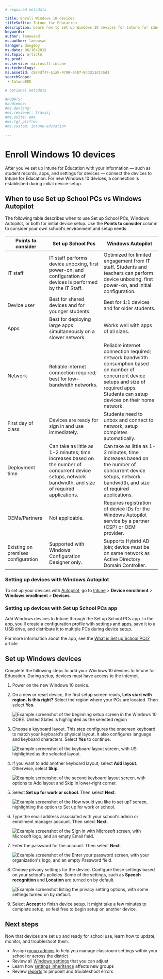 ```yaml
---
# required metadata

title: Enroll Windows 10 devices
titleSuffix: Intune for Education
description: Learn how to set up Windows 10 devices for Intune for Education.
keywords:
author: lenewsad
ms.author: lanewsad
manager: dougeby
ms.date: 06/18/2019
ms.topic: article
ms.prod:
ms.service: microsoft-intune
ms.technology:
ms.assetid: c884df47-61a9-4799-a407-8cd311d376d1
searchScope:
 - IntuneEDU

# optional metadata

#ROBOTS:
#audience:
#ms.devlang:
#ms.reviewer: travisj
#ms.suite: ems
#ms.tgt_pltfrm:
#ms.custom: intune-education

---
```


# Enroll Windows 10 devices

After you've set up Intune for Education with your information — such as student records, apps, and settings for devices — connect the devices to Intune for Education. For new Windows 10 devices, a connection is established during initial device setup.   

## When to use Set up School PCs vs Windows Autopilot  
The following table describes when to use Set up School PCs, Windows Autopilot, or both for initial device setup. Use the **Points to consider** column to consider your own school's environment and setup needs.  

|Points to consider| Set up School Pcs |Windows Autopilot  |
|---------|---------|---------|  
|IT staff | IT staff performs device unboxing, first power-on, and configuration of devices is performed by the IT Staff.|Optimized for limited engagement from IT staff. Students and teachers can perform device unboxing, first power-on, and initial configuration.|
|Device user|  Best for shared devices and for younger students.|Best for 1:1 devices and for older students.|
|Apps     | Best for deploying large apps simultaneously on a slower network.|Works well with apps of all sizes.| 
|Network | Reliable internet connection required; best for low-bandwidth networks.| Reliable internet connection required; network bandwidth consumption based on number of concurrent device setups and size of required apps. Students can setup devices on their home network.|
|First day of class|Devices are ready for sign in and use immediately.| Students need to unbox and connect to network; setup completes automatically.|
|Deployment time|Can take as little as 1-2 minutes; time increases based on the number of concurrent device setups, network bandwidth, and size of required applications.|Can take as little as 1-2 minutes; time increases based on the number of concurrent device setups, network bandwidth, and size of required applications.|
|OEMs/Partners|Not applicable.  |Requires registration of device IDs for the Windows Autopilot service by a partner (CSP) or OEM provider. |
|Existing on premises configuration| Supported with Windows Configuration Designer only. | Supports Hybrid AD join; device must be on same network as Active Directory Domain Controller.|  
### Setting up devices with Windows Autopilot
 To set up your devices with [Autopilot](https://docs.microsoft.com/windows/deployment/windows-autopilot/windows-autopilot-requirements), go to [Intune](https://devicemanagement.microsoft.com) > **Device enrollment** > **Windows enrollment** > **Devices**.   

### Setting up devices with Set up School PCs app
Add Windows devices to Intune through the Set up School PCs app. In the app, you'll create a configuration profile with settings and apps, save it to a USB drive, and distribute it to multiple PCs during device setup. 

For more information about the app, see the [What is Set up School PCs?](https://docs.microsoft.com/education/windows/use-set-up-school-pcs-app) article. 

## Set up Windows devices  
Complete the following steps to add your Windows 10 devices to Intune for Education. During setup, devices must have access to the internet. 

1. Power on the new Windows 10 device. 
2. On a new or reset device, the first setup screen reads, **Lets start with region. Is this right?** Select the region where your PCs are located. Then select **Yes**.  

   ![Example screenshot of the beginning setup screen in the Windows 10 OOBE. United States is highlighted as the selected region](./media/RS5_Choose_Region.png)  

3. Choose a keyboard layout. This step configures the onscreen keyboard to match your keyboard's physical layout. It also configures language and keyboard characters. Select **Yes** to continue.  

      ![Example screenshot of the keyboard layout screen, with US highlighted as the selected layout.](./media/RS5_Choose_Keyboard.png)  

4. If you want to add another keyboard layout, select **Add layout**. Otherwise, select **Skip**.   

     ![Example screenshot of the second keyboard layout screen, with options to Add layout and Skip in lower-right corner.](./media/RS5_Second_keyboard.png)  

5. Select **Set up for work or school**. Then select **Next**.  

     ![Example screenshot of the **How would you like to set up?** screen, highlighting the option to Set up for work or school.](./media/RS5_Choose_Setup_Type.png)  

6. Type the email address associated with your school's admin or enrollment manager account. Then select **Next**.  

     ![Example screenshot of the **Sign in with Microsoft** screen, with Microsoft logo, and an empty Email field.](./media/RS5_Sign_In.png)  

7. Enter the password for the account. Then select **Next**.  

     ![Example screenshot of the **Enter your password** screen, with your organization's logo, and an empty Password field.](./media/RS5_Enter_Password.png)  



8. Choose privacy settings for the device. Configure these settings based on your school's policies. Some of the settings, such as **Speech recognition** and **Location** are turned on by default.  

     ![Example screenshot listing the privacy setting options, with some settings turned on by default.](./media/RS5_Choose_Settings.png)  


9. Select **Accept** to finish device setup. It might take a few minutes to complete setup, so feel free to begin setup on another device.  

## Next steps
Now that devices are set up and ready for school use, learn how to update, monitor, and troubleshoot them.   
* Assign [group admins](group-admin-delegate.md) to help you manage classroom settings within your school or across the district
* Review all [Windows settings](all-edu-settings-windows.md) that you can adjust
* Learn how [settings inheritance](settings-inheritance.md) affects new groups
* Review [reports](what-are-reports.md) to pinpoint and troubleshoot errors  

 
